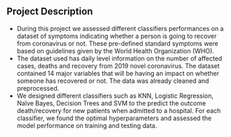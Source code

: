 ## Project Description

* During this project we assessed different classifiers performances on a dataset of symptoms indicating whether a person is going to recover from coronavirus or not. These pre-defined standard symptoms were based on guidelines given by the World Health Organization (WHO).
* The dataset used has daily level information on the number of affected cases, deaths and recovery from 2019 novel coronavirus. The dataset contained 14 major variables that will be having an impact on whether someone has recovered or not. The data was already cleaned and preprocessed.
* We designed different classifiers such as KNN, Logistic Regression, Naïve Bayes, Decision Trees and SVM to the predict the outcome death/recovery for new patients when admitted to a hospital. For each classifier, we found the optimal hyperparameters and assessed the model performance on training and testing data.
